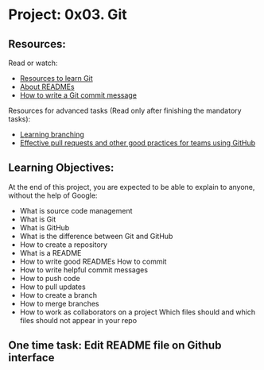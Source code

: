 # Project: 0x03. Git


## Resources:

Read or watch:
* [Resources to learn Git](https://docs.github.com/en/get-started/getting-started-with-git/set-up-git)
* [About READMEs](https://docs.github.com/en/repositories/managing-your-repositorys-settings-and-features/customizing-your-repository/about-readmes)
* [How to write a Git commit message](https://cbea.ms/git-commit/)

Resources for advanced tasks (Read only after finishing the mandatory tasks):
* [Learning branching](https://learngitbranching.js.org/)
* [Effective pull requests and other good practices for teams using GitHub](https://codeinthehole.com/tips/pull-requests-and-other-good-practices-for-teams-using-github/)


## Learning Objectives:

At the end of this project, you are expected to be able to explain to anyone, without the help of Google:
* What is source code management
* What is Git
* What is GitHub
* What is the difference between Git and GitHub
* How to create a repository
* What is a README
* How to write good READMEs
How to commit
* How to write helpful commit messages
* How to push code
* How to pull updates
* How to create a branch
* How to merge branches
* How to work as collaborators on a project
Which files should and which files should not appear in your repo


## One time task: Edit README file on Github interface

